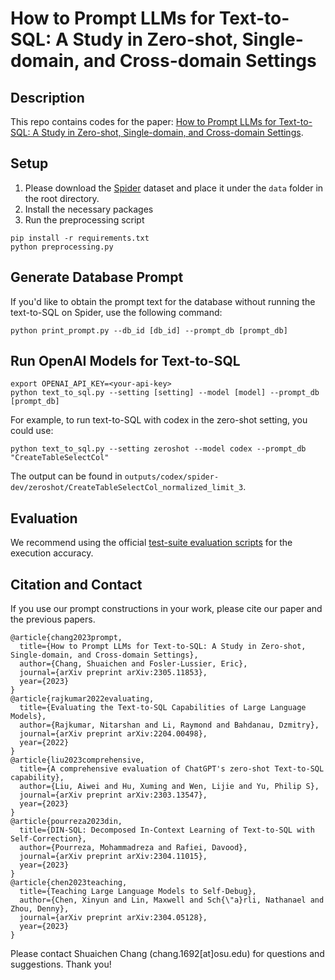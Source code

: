 # How to Prompt LLMs for Text-to-SQL: A Study in Zero-shot, Single-domain, and Cross-domain Settings

## Description

This repo contains codes for the
paper: [How to Prompt LLMs for Text-to-SQL: A Study in Zero-shot, Single-domain, and Cross-domain Settings](https://arxiv.org/pdf/2305.11853.pdf).

## Setup

1. Please download the [Spider](https://yale-lily.github.io/spider) dataset and place it under the `data` folder in the root directory.
2. Install the necessary packages
3. Run the preprocessing script

```
pip install -r requirements.txt
python preprocessing.py
```

## Generate Database Prompt

If you'd like to obtain the prompt text for the database without running the text-to-SQL on Spider, use the following command:

```
python print_prompt.py --db_id [db_id] --prompt_db [prompt_db] 
```

## Run OpenAI Models for Text-to-SQL

```
export OPENAI_API_KEY=<your-api-key>
python text_to_sql.py --setting [setting] --model [model] --prompt_db [prompt_db] 
```

For example, to run text-to-SQL with codex in the zero-shot setting, you could use:

```
python text_to_sql.py --setting zeroshot --model codex --prompt_db "CreateTableSelectCol"
```

The output can be found in `outputs/codex/spider-dev/zeroshot/CreateTableSelectCol_normalized_limit_3`.

## Evaluation

We recommend using the official [test-suite evaluation scripts](https://github.com/taoyds/test-suite-sql-eval) for the execution accuracy.

## Citation and Contact

If you use our prompt constructions in your work, please cite our paper and the previous papers.

```
@article{chang2023prompt,
  title={How to Prompt LLMs for Text-to-SQL: A Study in Zero-shot, Single-domain, and Cross-domain Settings},
  author={Chang, Shuaichen and Fosler-Lussier, Eric},
  journal={arXiv preprint arXiv:2305.11853},
  year={2023}
}
@article{rajkumar2022evaluating,
  title={Evaluating the Text-to-SQL Capabilities of Large Language Models},
  author={Rajkumar, Nitarshan and Li, Raymond and Bahdanau, Dzmitry},
  journal={arXiv preprint arXiv:2204.00498},
  year={2022}
}
@article{liu2023comprehensive,
  title={A comprehensive evaluation of ChatGPT's zero-shot Text-to-SQL capability},
  author={Liu, Aiwei and Hu, Xuming and Wen, Lijie and Yu, Philip S},
  journal={arXiv preprint arXiv:2303.13547},
  year={2023}
}
@article{pourreza2023din,
  title={DIN-SQL: Decomposed In-Context Learning of Text-to-SQL with Self-Correction},
  author={Pourreza, Mohammadreza and Rafiei, Davood},
  journal={arXiv preprint arXiv:2304.11015},
  year={2023}
}
@article{chen2023teaching,
  title={Teaching Large Language Models to Self-Debug},
  author={Chen, Xinyun and Lin, Maxwell and Sch{\"a}rli, Nathanael and Zhou, Denny},
  journal={arXiv preprint arXiv:2304.05128},
  year={2023}
}
```

Please contact Shuaichen Chang (chang.1692[at]osu.edu) for questions and suggestions. Thank you!

